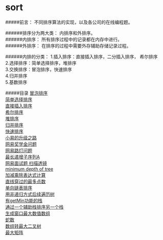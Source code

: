 # sort
#####前言：
不同排序算法的实现，以及各公司的在线编程题。


######排序分为两大类：
内排序和外排序。  
######内排序：
所有排序过程中的记录都在内存中进行。  
######外排序：
在排序的过程中需要外存辅助存储记录过程。  

######内排的分类：
1.插入排序：直接插入排序，二分插入排序， 希尔排序  
2.选择排序：简单选择排序，堆排序  
3.交换排序：冒泡排序，快速排序  
4.归并排序  
5.基数排序  

#####目录
[冒泡排序](/src/com/demo/BubbleSort.java)  
[简单选择排序](/src/com/demo/SimpleSelectoinSort.java)  
[直接插入排序](/src/com/demo/InsertSort.java)  
[希尔排序](/src/com/demo/ShellSort.java)  
[堆排序](/src/com/demo/HeapSort.java)  
[归并排序](/src/com/demo/MergeSort.java)  
[快速排序](/src/com/demo/QuickSort.java)  
[小易的升级之路](/src/com/demo/wangYi1.java)  
[网易奖学金问题](/src/com/demo/JiangXueJin.java)  
[网易路灯问题](/src/com/demo/Light.java)  
[最长递增子序列A](/src/com/demo/LISA.java)  
[网易面试题 扫描透镜](/src/com/demo/Mushroom.java)  
[minimum depth of tree](/src/com/demo/MinTree.java)  
[加减乘除表达式计算](/src/com/demo/EvaluateExp.java)  
[直线穿过的最多点数](/src/com/demo/MaxPointsNoLine.java)  
[单向链表排序](/src/com/demo/SortList.java)  
[用非递归方式后续遍历树](/src/com/demo/PostorderTree.java)  
[有getMin功能的栈](/src/com/demo/MinStack.java)  
[通过一个辅助栈排序另一个栈](/src/com/demo/SortStackByStack.java)  
[生成窗口最大数值数组](/src/com/demo/SortStackByStack.java)  
[蛇数](/src/com/demo/SnakeNumber.java)  
[数组转最大二叉树](/src/com/demo/Array2MaxTree.java)  
[最大矩阵](/src/com/demo/MaxRec.java)  